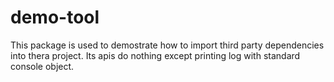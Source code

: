 
# demo-tool

This package is used to demostrate how to import third party dependencies into thera project. Its apis do nothing except printing log with standard console object.


